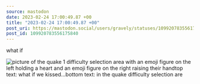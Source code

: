 ```yaml
---
source: mastodon
date: 2023-02-24 17:00:49.87 +00
title: "2023-02-24 17:00:49.87 +00"
post_uri: https://mastodon.social/users/gravely/statuses/109920783556175840
post_id: 109920783556175840
---
```

what if


![picture of the quake 1 difficulty selection area with an emoji figure on the left holding a heart and an emoji figure on the right raising their handtop text: what if we kissed...bottom text: in the quake difficulty selection are](/images/109920783304170027.jpeg)


